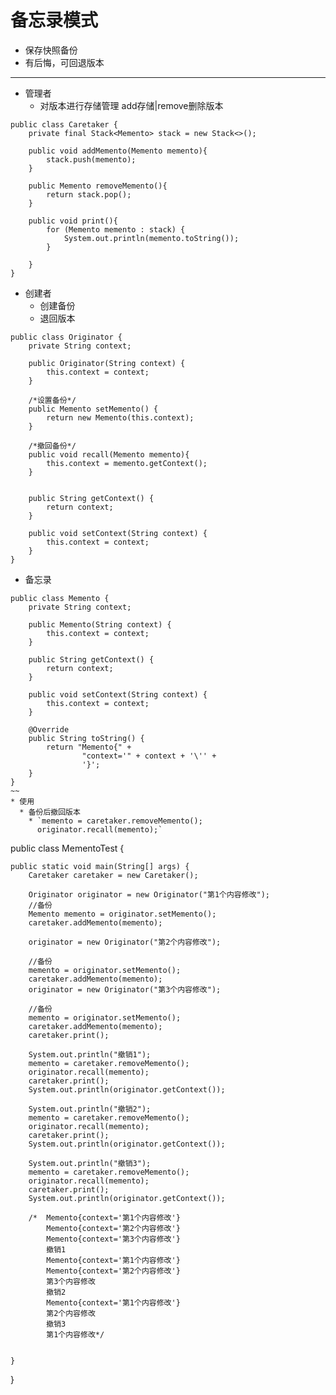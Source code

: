 # 备忘录模式
* 保存快照备份
* 有后悔，可回退版本

---

* 管理者
  * 对版本进行存储管理 add存储|remove删除版本
~~~
public class Caretaker {
    private final Stack<Memento> stack = new Stack<>();

    public void addMemento(Memento memento){
        stack.push(memento);
    }

    public Memento removeMemento(){
        return stack.pop();
    }

    public void print(){
        for (Memento memento : stack) {
            System.out.println(memento.toString());
        }

    }
}
~~~

* 创建者
  * 创建备份
  * 退回版本
~~~
public class Originator {
    private String context;

    public Originator(String context) {
        this.context = context;
    }

    /*设置备份*/
    public Memento setMemento() {
        return new Memento(this.context);
    }

    /*撤回备份*/
    public void recall(Memento memento){
        this.context = memento.getContext();
    }


    public String getContext() {
        return context;
    }

    public void setContext(String context) {
        this.context = context;
    }
}
~~~

* 备忘录
~~~
public class Memento {
    private String context;

    public Memento(String context) {
        this.context = context;
    }

    public String getContext() {
        return context;
    }

    public void setContext(String context) {
        this.context = context;
    }

    @Override
    public String toString() {
        return "Memento{" +
                "context='" + context + '\'' +
                '}';
    }
}
~~
* 使用
  * 备份后撤回版本
    * `memento = caretaker.removeMemento();
      originator.recall(memento);`
~~~
public class MementoTest {

    public static void main(String[] args) {
        Caretaker caretaker = new Caretaker();

        Originator originator = new Originator("第1个内容修改");
        //备份
        Memento memento = originator.setMemento();
        caretaker.addMemento(memento);

        originator = new Originator("第2个内容修改");

        //备份
        memento = originator.setMemento();
        caretaker.addMemento(memento);
        originator = new Originator("第3个内容修改");

        //备份
        memento = originator.setMemento();
        caretaker.addMemento(memento);
        caretaker.print();

        System.out.println("撤销1");
        memento = caretaker.removeMemento();
        originator.recall(memento);
        caretaker.print();
        System.out.println(originator.getContext());

        System.out.println("撤销2");
        memento = caretaker.removeMemento();
        originator.recall(memento);
        caretaker.print();
        System.out.println(originator.getContext());

        System.out.println("撤销3");
        memento = caretaker.removeMemento();
        originator.recall(memento);
        caretaker.print();
        System.out.println(originator.getContext());

        /*  Memento{context='第1个内容修改'}
            Memento{context='第2个内容修改'}
            Memento{context='第3个内容修改'}
            撤销1
            Memento{context='第1个内容修改'}
            Memento{context='第2个内容修改'}
            第3个内容修改
            撤销2
            Memento{context='第1个内容修改'}
            第2个内容修改
            撤销3
            第1个内容修改*/


    }
}
~~~